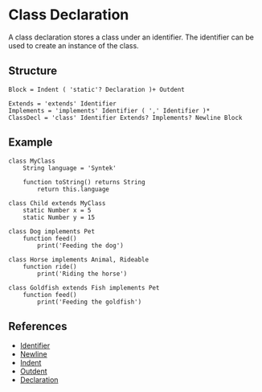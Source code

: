 # Class Declaration

A class declaration stores a class under an identifier. The identifier can be used to create an instance of the class.

## Structure

```grammar
Block = Indent ( 'static'? Declaration )+ Outdent

Extends = 'extends' Identifier
Implements = 'implements' Identifier ( ',' Identifier )*
ClassDecl = 'class' Identifier Extends? Implements? Newline Block
```

## Example

```syntek
class MyClass
	String language = 'Syntek'

	function toString() returns String
		return this.language

class Child extends MyClass
	static Number x = 5
	static Number y = 15

class Dog implements Pet
	function feed()
		print('Feeding the dog')

class Horse implements Animal, Rideable
	function ride()
		print('Riding the horse')

class Goldfish extends Fish implements Pet
	function feed()
		print('Feeding the goldfish')
```

## References

- [Identifier](/spec/grammar/lexical.html#identifiers)
- [Newline](/spec/grammar/lexical.html#newline)
- [Indent](/spec/grammar/lexical.html#indent)
- [Outdent](/spec/grammar/lexical.html#outdent)
- [Declaration](/spec/grammar/syntactic/declarations/)
